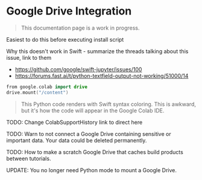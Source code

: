 # Google Drive Integration

> This documentation page is a work in progress.

Easiest to do this before executing install script

Why this doesn't work in Swift - summarize the threads talking about this issue, link to them

- https://github.com/google/swift-jupyter/issues/100
- https://forums.fast.ai/t/python-textfield-output-not-working/51000/14

```swift
from google.colab import drive
drive.mount("/content")
```

> This Python code renders with Swift syntax coloring. This is awkward, but it's how the code will appear in the Google Colab IDE.

TODO: Change ColabSupportHistory link to direct here

TODO: Warn to not connect a Google Drive containing sensitive or important data. Your data could be deleted permanently.

TODO: How to make a scratch Google Drive that caches build products between tutorials.

UPDATE: You no longer need Python mode to mount a Google Drive.